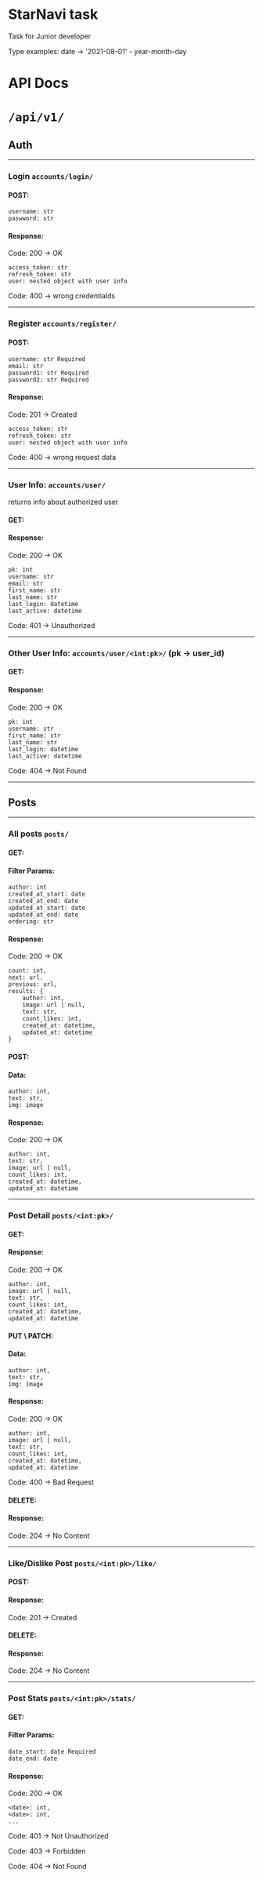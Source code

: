 # StarNavi task
Task for Junior developer

Type examples:
    date -> '2021-08-01' - year-month-day

# API Docs 


# `/api/v1/`

## Auth

-----

### Login `accounts/login/`
#### POST: 
    username: str
    paswword: str
 
#### Response: 

Code: 200 -> OK

    access_token: str
    refresh_token: str
    user: nested object with user info

Code: 400 -> wrong credentialds

-----

### Register `accounts/register/`
#### POST: 
    username: str Required
    email: str
    password1: str Required
    password2: str Required

#### Response:

Code: 201 -> Created

    access_token: str
    refresh_token: str
    user: nested object with user info

Code: 400 -> wrong request data

-----

### User Info: `accounts/user/` 
returns info about authorized user
#### GET: 

#### Response:

Code: 200 -> OK

    pk: int
    username: str
    email: str
    first_name: str
    last_name: str
    last_login: datetime
    last_active: datetime

Code: 401 -> Unauthorized

-----

### Other User Info: `accounts/user/<int:pk>/` (pk -> user_id)
#### GET: 

#### Response:

Code: 200 -> OK

    pk: int
    username: str
    first_name: str
    last_name: str
    last_login: datetime
    last_active: datetime

Code: 404 -> Not Found

-----

## Posts

-----

### All posts `posts/`
#### GET:
#### Filter Params:
    author: int
    created_at_start: date
    created_at_end: date
    updated_at_start: date
    updated_at_end: date
    ordering: str

#### Response:
Code: 200 -> OK

    count: int,
    next: url.
    previous: url,
    results: {
        author: int,
        image: url | null,
        text: str,
        count_likes: int,
        created_at: datetime,
        updated_at: datetime
    }

#### POST:
#### Data:
    author: int,
    text: str,
    img: image

#### Response:
Code: 200 -> OK

    author: int,
    text: str,
    image: url | null,
    count_likes: int,
    created_at: datetime,
    updated_at: datetime

-----

### Post Detail `posts/<int:pk>/`
#### GET:
#### Response:
Code: 200 -> OK

    author: int,
    image: url | null,
    text: str,
    count_likes: int,
    created_at: datetime,
    updated_at: datetime

#### PUT \ PATCH:
#### Data:
    author: int,
    text: str,
    img: image

#### Response:
Code: 200 -> OK

    author: int,
    image: url | null,
    text: str,
    count_likes: int,
    created_at: datetime,
    updated_at: datetime

Code: 400 -> Bad Request

#### DELETE:
#### Response:
Code: 204 -> No Content

-----

### Like/Dislike Post `posts/<int:pk>/like/`
#### POST:
#### Response:
Code: 201 -> Created

#### DELETE:
#### Response:
Code: 204 -> No Content

-----

### Post Stats `posts/<int:pk>/stats/`
#### GET:
#### Filter Params:
    date_start: date Required
    date_end: date

#### Response:
Code: 200 -> OK

    <date>: int,
    <date>: int,
    ...
  

Code: 401 -> Not Unauthorized

Code: 403 -> Forbidden

Code: 404 -> Not Found









